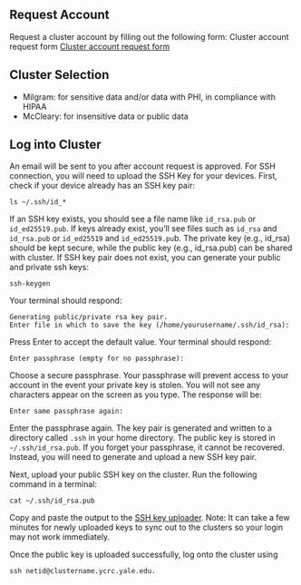 ## Request Account
Request a cluster account by filling out the following form: Cluster account request form [Cluster account request form](https://research.computing.yale.edu/support/hpc/account-request)

## Cluster Selection
* Milgram: for sensitive data and/or data with PHI, in compliance with HIPAA
* McCleary: for insensitive data or public data

## Log into Cluster
An email will be sent to you after account request is approved. For SSH connection, you will need to upload the SSH Key for your devices. 
First, check if your device already has an SSH key pair: 
```
ls ~/.ssh/id_*
```
If an SSH key exists, you should see a file name like `id_rsa.pub` or `id_ed25519.pub`. 
If keys already exist, you’ll see files such as `id_rsa` and `id_rsa.pub` or `id_ed25519` and `id_ed25519.pu`b. The private key (e.g., id_rsa) should be kept secure, while the public key (e.g., id_rsa.pub) can be shared with cluster.
If SSH key pair does not exist, you can generate your public and private ssh keys:
```
ssh-keygen
```
Your terminal should respond:
```
Generating public/private rsa key pair.
Enter file in which to save the key (/home/yourusername/.ssh/id_rsa):
```
Press Enter to accept the default value. Your terminal should respond:
```
Enter passphrase (empty for no passphrase):
```
Choose a secure passphrase. Your passphrase will prevent access to your account in the event your private key is stolen. You will not see any characters appear on the screen as you type. The response will be:
```
Enter same passphrase again:
```
Enter the passphrase again. The key pair is generated and written to a directory called `.ssh` in your home directory. The public key is stored in `~/.ssh/id_rsa.pub`. If you forget your passphrase, it cannot be recovered. Instead, you will need to generate and upload a new SSH key pair.

Next, upload your public SSH key on the cluster. Run the following command in a terminal:
```
cat ~/.ssh/id_rsa.pub
```
Copy and paste the output to the [SSH key uploader](https://sshkeys.ycrc.yale.edu/cgi-bin/sshkeys.py). Note: It can take a few minutes for newly uploaded keys to sync out to the clusters so your login may not work immediately.

Once the public key is uploaded successfully, log onto the cluster using
```
ssh netid@clustername.ycrc.yale.edu.
```
